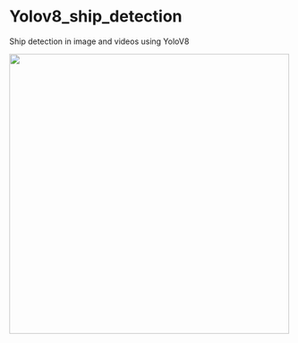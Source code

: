 # Yolov8_ship_detection
Ship detection in image and videos using YoloV8

<img src="https://github.com/IshitaKnj/Yolov8_ship_detection/assets/71023544/2e8bf966-a47b-4eaa-a974-f9e5ea7ed42c" height="500" width="500">


